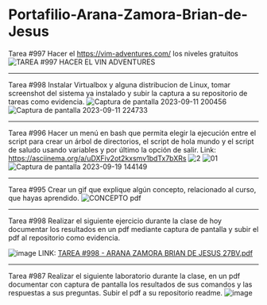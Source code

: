 # Portafilio-Arana-Zamora-Brian-de-Jesus
Tarea #997 Hacer el https://vim-adventures.com/ los niveles gratuitos
![TAREA #997 HACER EL VIN ADVENTURES](https://github.com/BrianJAranaZ/Portafilio-Arana-Zamora-Brian-de-Jesus/assets/108771137/6d7e4a2f-29fb-49d9-a45f-d1442a2af902)
_____________________________________________________________________________________________________________________________________________

Tarea #998 Instalar Virtualbox y alguna distribucion de Linux, tomar screenshot del sistema ya instalado y subir la captura a su repositorio de tareas como evidencia.
![Captura de pantalla 2023-09-11 200456](https://github.com/BrianJAranaZ/Portafilio-Arana-Zamora-Brian-de-Jesus/assets/108771137/142e44ed-0114-455c-aacd-f10a306ab4c0)
![Captura de pantalla 2023-09-11 224733](https://github.com/BrianJAranaZ/Portafilio-Arana-Zamora-Brian-de-Jesus/assets/108771137/3baae1f5-fc8d-4759-8296-4d1ecf6f4e76)
_____________________________________________________________________________________________________________________________________________

Tarea #996 Hacer un menú en bash que permita elegir la ejecución entre el script para crear un árbol de directorios, el script de hola mundo y el script de saludo usando variables y por último la opción de salir.
 Link: https://asciinema.org/a/uDXFiv2ot2kxsmv1bdTx7bXRs
![2](https://github.com/BrianJAranaZ/Portafilio-Arana-Zamora-Brian-de-Jesus/assets/108771137/0b43ebc0-0a3b-42fd-97dd-41f1c2dd8b4c)
![01](https://github.com/BrianJAranaZ/Portafilio-Arana-Zamora-Brian-de-Jesus/assets/108771137/bee4d7c2-5644-43a9-930c-1d36b121c2a4)
![Captura de pantalla 2023-09-19 144149](https://github.com/BrianJAranaZ/Portafilio-Arana-Zamora-Brian-de-Jesus/assets/108771137/8cbca5fb-63e4-4e59-9962-27057586f76b)
_____________________________________________________________________________________________________________________________________________

Tarea #995 Crear un gif que explique algún concepto, relacionado al curso, que hayas aprendido.
![CONCEPTO pdf](https://github.com/BrianJAranaZ/Portafilio-Arana-Zamora-Brian-de-Jesus/assets/108771137/204d913c-7b96-40e6-835f-f75e26f92a47)
_____________________________________________________________________________________________________________________________________________

Tarea #998 Realizar el siguiente ejercicio durante la clase de hoy documentar los resultados en un pdf mediante captura de pantalla y subir el pdf al repositorio como evidencia.

![image](https://github.com/BrianJAranaZ/Portafilio-Arana-Zamora-Brian-de-Jesus/assets/108771137/5f25ab9f-801e-4942-ab6e-9ac6d6c484c7)
LINK:
[TAREA #998 - ARANA ZAMORA BRIAN DE JESUS  27BV.pdf](https://github.com/BrianJAranaZ/Portafilio-Arana-Zamora-Brian-de-Jesus/files/12888007/TAREA.998.-.ARANA.ZAMORA.BRIAN.DE.JESUS.27BV.pdf)
___________________________________________________________________________________________________________________________________________________________________________________________

Tarea #987 Realizar el siguiente laboratorio durante la clase, en un pdf documentar con captura de pantalla los resultados de sus comandos y las respuestas a sus preguntas. Subir el pdf a su repositorio readme.
![image](https://github.com/BrianJAranaZ/Portafilio-Arana-Zamora-Brian-de-Jesus/assets/108771137/c580e6d5-f960-42f3-9578-acd7474ef045)

